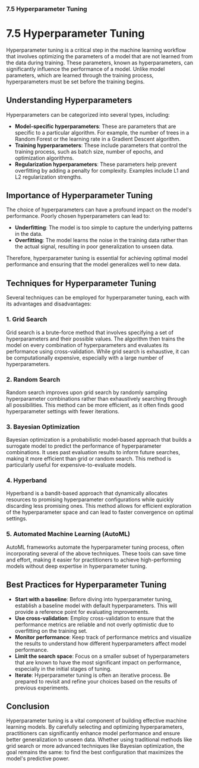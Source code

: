 ### 7.5 Hyperparameter Tuning

# 7.5 Hyperparameter Tuning

Hyperparameter tuning is a critical step in the machine learning workflow that involves optimizing the parameters of a model that are not learned from the data during training. These parameters, known as hyperparameters, can significantly influence the performance of a model. Unlike model parameters, which are learned through the training process, hyperparameters must be set before the training begins.

## Understanding Hyperparameters

Hyperparameters can be categorized into several types, including:

- **Model-specific hyperparameters**: These are parameters that are specific to a particular algorithm. For example, the number of trees in a Random Forest or the learning rate in a Gradient Descent algorithm.
- **Training hyperparameters**: These include parameters that control the training process, such as batch size, number of epochs, and optimization algorithms.
- **Regularization hyperparameters**: These parameters help prevent overfitting by adding a penalty for complexity. Examples include L1 and L2 regularization strengths.

## Importance of Hyperparameter Tuning

The choice of hyperparameters can have a profound impact on the model's performance. Poorly chosen hyperparameters can lead to:

- **Underfitting**: The model is too simple to capture the underlying patterns in the data.
- **Overfitting**: The model learns the noise in the training data rather than the actual signal, resulting in poor generalization to unseen data.

Therefore, hyperparameter tuning is essential for achieving optimal model performance and ensuring that the model generalizes well to new data.

## Techniques for Hyperparameter Tuning

Several techniques can be employed for hyperparameter tuning, each with its advantages and disadvantages:

### 1. Grid Search

Grid search is a brute-force method that involves specifying a set of hyperparameters and their possible values. The algorithm then trains the model on every combination of hyperparameters and evaluates its performance using cross-validation. While grid search is exhaustive, it can be computationally expensive, especially with a large number of hyperparameters.

### 2. Random Search

Random search improves upon grid search by randomly sampling hyperparameter combinations rather than exhaustively searching through all possibilities. This method can be more efficient, as it often finds good hyperparameter settings with fewer iterations.

### 3. Bayesian Optimization

Bayesian optimization is a probabilistic model-based approach that builds a surrogate model to predict the performance of hyperparameter combinations. It uses past evaluation results to inform future searches, making it more efficient than grid or random search. This method is particularly useful for expensive-to-evaluate models.

### 4. Hyperband

Hyperband is a bandit-based approach that dynamically allocates resources to promising hyperparameter configurations while quickly discarding less promising ones. This method allows for efficient exploration of the hyperparameter space and can lead to faster convergence on optimal settings.

### 5. Automated Machine Learning (AutoML)

AutoML frameworks automate the hyperparameter tuning process, often incorporating several of the above techniques. These tools can save time and effort, making it easier for practitioners to achieve high-performing models without deep expertise in hyperparameter tuning.

## Best Practices for Hyperparameter Tuning

- **Start with a baseline**: Before diving into hyperparameter tuning, establish a baseline model with default hyperparameters. This will provide a reference point for evaluating improvements.
- **Use cross-validation**: Employ cross-validation to ensure that the performance metrics are reliable and not overly optimistic due to overfitting on the training set.
- **Monitor performance**: Keep track of performance metrics and visualize the results to understand how different hyperparameters affect model performance.
- **Limit the search space**: Focus on a smaller subset of hyperparameters that are known to have the most significant impact on performance, especially in the initial stages of tuning.
- **Iterate**: Hyperparameter tuning is often an iterative process. Be prepared to revisit and refine your choices based on the results of previous experiments.

## Conclusion

Hyperparameter tuning is a vital component of building effective machine learning models. By carefully selecting and optimizing hyperparameters, practitioners can significantly enhance model performance and ensure better generalization to unseen data. Whether using traditional methods like grid search or more advanced techniques like Bayesian optimization, the goal remains the same: to find the best configuration that maximizes the model's predictive power.